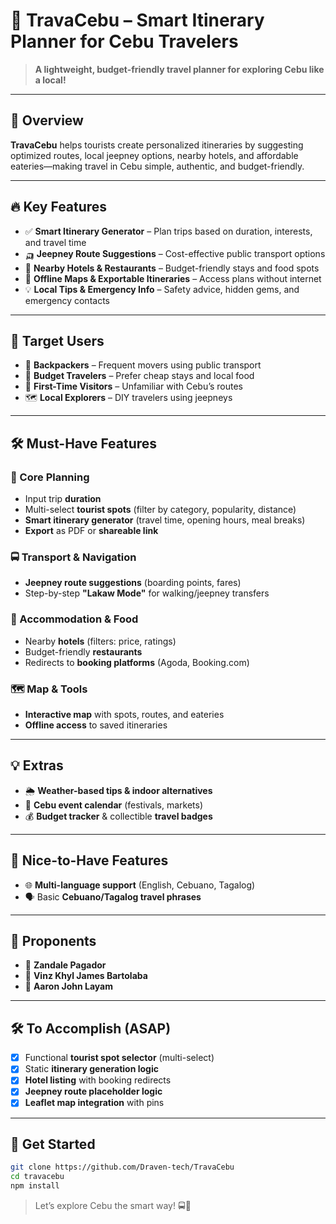 # 🧭 TravaCebu – Smart Itinerary Planner for Cebu Travelers

> **A lightweight, budget-friendly travel planner for exploring Cebu like a local!**

---

## 📌 Overview  
**TravaCebu** helps tourists create personalized itineraries by suggesting optimized routes, local jeepney options, nearby hotels, and affordable eateries—making travel in Cebu simple, authentic, and budget-friendly.

---

## 🔥 Key Features

- ✅ **Smart Itinerary Generator** – Plan trips based on duration, interests, and travel time  
- 🛺 **Jeepney Route Suggestions** – Cost-effective public transport options  
- 🏨 **Nearby Hotels & Restaurants** – Budget-friendly stays and food spots  
- 📄 **Offline Maps & Exportable Itineraries** – Access plans without internet  
- 💡 **Local Tips & Emergency Info** – Safety advice, hidden gems, and emergency contacts  

---

## 🎯 Target Users

- 🎒 **Backpackers** – Frequent movers using public transport  
- 💸 **Budget Travelers** – Prefer cheap stays and local food  
- 🧭 **First-Time Visitors** – Unfamiliar with Cebu’s routes  
- 🗺️ **Local Explorers** – DIY travelers using jeepneys  

---

## 🛠️ Must-Have Features

### 🧩 Core Planning
- Input trip **duration**
- Multi-select **tourist spots** (filter by category, popularity, distance)
- **Smart itinerary generator** (travel time, opening hours, meal breaks)
- **Export** as PDF or **shareable link**

### 🚍 Transport & Navigation
- **Jeepney route suggestions** (boarding points, fares)
- Step-by-step **"Lakaw Mode"** for walking/jeepney transfers

### 🏨 Accommodation & Food
- Nearby **hotels** (filters: price, ratings)
- Budget-friendly **restaurants**
- Redirects to **booking platforms** (Agoda, Booking.com)

### 🗺️ Map & Tools
- **Interactive map** with spots, routes, and eateries
- **Offline access** to saved itineraries

---

## 💡 Extras

- 🌦️ **Weather-based tips & indoor alternatives**  
- 📅 **Cebu event calendar** (festivals, markets)  
- 💰 **Budget tracker** & collectible **travel badges**  

---

## 🌟 Nice-to-Have Features

- 🌐 **Multi-language support** (English, Cebuano, Tagalog)  
- 🗣️ Basic **Cebuano/Tagalog travel phrases**  

---

## 🚀 Proponents

- 👤 **Zandale Pagador**  
- 👤 **Vinz Khyl James Bartolaba**  
- 👤 **Aaron John Layam**

---

## 🛠 To Accomplish (ASAP)

- [x] Functional **tourist spot selector** (multi-select)  
- [x] Static **itinerary generation logic**  
- [x] **Hotel listing** with booking redirects  
- [x] **Jeepney route placeholder logic**  
- [x] **Leaflet map integration** with pins  

---

## 🔗 Get Started

```bash
git clone https://github.com/Draven-tech/TravaCebu
cd travacebu
npm install
```

> Let’s explore Cebu the smart way! 🚍🌴
